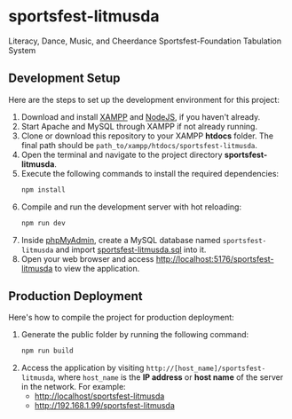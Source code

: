# sportsfest-litmusda

Literacy, Dance, Music, and Cheerdance Sportsfest-Foundation Tabulation System 

## Development Setup
Here are the steps to set up the development environment for this project:

1. Download and install
   [XAMPP](https://www.apachefriends.org/download.html)
   and [NodeJS](https://nodejs.org/en/),
   if you haven't already.
2. Start Apache and MySQL through XAMPP if not already running.
3. Clone or download this repository to your XAMPP **htdocs** folder.
   The final path should be `path_to/xampp/htdocs/sportsfest-litmusda`.
4. Open the terminal and navigate to the project directory **sportsfest-litmusda**.
5. Execute the following commands to install the required dependencies:
   ```sh
   npm install
   ```
6. Compile and run the development server with hot reloading:
   ```sh
   npm run dev
   ```
 7. Inside [phpMyAdmin](http://localhost/phpmyadmin),
   create a MySQL database named `sportsfest-litmusda` and import [sportsfest-litmusda.sql](php/database/sportsfest-litmusda.sql) into it.
8. Open your web browser and access <http://localhost:5176/sportsfest-litmusda> to view the application.


## Production Deployment
Here's how to compile the project for production deployment:

1. Generate the public folder by running the following command:
   ```sh
   npm run build
   ```
2. Access the application by visiting `http://[host_name]/sportsfest-litmusda`,
   where `host_name` is the **IP address** or **host name** of the server in the network.
   For example:
     - <http://localhost/sportsfest-litmusda>
     - <http://192.168.1.99/sportsfest-litmusda>
